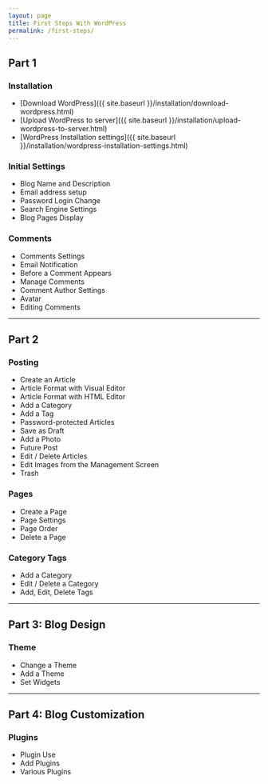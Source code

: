 ```yaml
---
layout: page
title: First Steps With WordPress
permalink: /first-steps/
---
```


## Part 1

### Installation

* [Download WordPress]({{ site.baseurl }}/installation/download-wordpress.html)
* [Upload WordPress to server]({{ site.baseurl }}/installation/upload-wordpress-to-server.html)
* [WordPress Installation settings]({{ site.baseurl }}/installation/wordpress-installation-settings.html)

### Initial Settings

* Blog Name and Description
* Email address setup
* Password Login Change
* Search Engine Settings
* Blog Pages Display

### Comments

* Comments Settings
* Email Notification
* Before a Comment Appears
* Manage Comments
* Comment Author Settings
* Avatar
* Editing Comments

- - - -

## Part 2

### Posting

* Create an Article
* Article Format with Visual Editor
* Article Format with HTML Editor
* Add a Category
* Add a Tag
* Password-protected Articles
* Save as Draft
* Add a Photo
* Future Post
* Edit / Delete Articles
* Edit Images from the Management Screen
* Trash

### Pages

* Create a Page
* Page Settings
* Page Order
* Delete a Page

### Category Tags

* Add a Category
* Edit / Delete a Category
* Add, Edit, Delete Tags

- - - -

## Part 3: Blog Design

### Theme

* Change a Theme
* Add a Theme
* Set Widgets

- - - -

## Part 4: Blog Customization

### Plugins

* Plugin Use
* Add Plugins
* Various Plugins